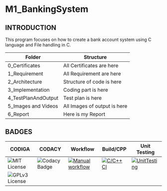 # M1_BankingSystem

## INTRODUCTION

This program focuses on how to create a bank account system using C language and File handling in C.

| Folder                | Structure                    | 
| -------------         | -------------                | 
| 0_Certificates        |	All Certificates are here    |
| 1_Requirement	        | All Requirement are here     |
| 2_Architecture	      | Structure of code is here    |
| 3_Implementation	    | Coding part is here          |
| 4_TestPlanAndOutput	  | Test plan is here            |
| 5_Images and Videos	  | All Images of output is here |
| 6_Report	            | Here is my Report            |


## BADGES

| CODIGA                                                        |   CODACY            |  Workflow        |  Build/CPP    |  Unit Testing |
| --------------------------------------------------              |   ---------------      | ---------------    | --------------- | ------------    |
| ![MIT License](https://api.codiga.io/project/31030/score/svg)   | ![Codacy Badge](https://app.codacy.com/project/badge/Grade/67feed219d804dc8ab011d36dce5bce7) | [![Manual workflow](https://github.com/vikash0404/M1_ProjectGoal_UTIL/actions/workflows/manual.yml/badge.svg)](https://github.com/vikash0404/M1_ProjectGoal_UTIL/actions/workflows/manual.yml) | [![C/C++ CI](https://github.com/vikash0404/M1_ProjectGoal_UTIL/actions/workflows/c-cpp.yml/badge.svg)](https://github.com/vikash0404/M1_ProjectGoal_UTIL/actions/workflows/c-cpp.yml) | [![UnitTesting](https://github.com/vikash0404/M1_ProjectGoal_UTIL/actions/workflows/c-cpp1.yml/badge.svg)](https://github.com/vikash0404/M1_ProjectGoal_UTIL/actions/workflows/c-cpp1.yml) |
| ![GPLv3 License](https://api.codiga.io/project/31030/status/svg)|





